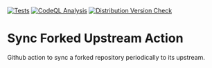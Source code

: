 [![Tests](https://github.com/Ankitz007/Sync-Forked-Upstream-Action/actions/workflows/test.yml/badge.svg)](https://github.com/Ankitz007/Sync-Forked-Upstream-Action/actions/workflows/test.yml)
[![CodeQL Analysis](https://github.com/Ankitz007/Sync-Forked-Upstream-Action/actions/workflows/codeql-analysis.yml/badge.svg)](https://github.com/Ankitz007/Sync-Forked-Upstream-Action/actions/workflows/codeql-analysis.yml)
[![Distribution Version Check](https://github.com/Ankitz007/Sync-Forked-Upstream-Action/actions/workflows/check-dist.yml/badge.svg?branch=main)](https://github.com/Ankitz007/Sync-Forked-Upstream-Action/actions/workflows/check-dist.yml)

# Sync Forked Upstream Action

Github action to sync a forked repository periodically to its upstream.